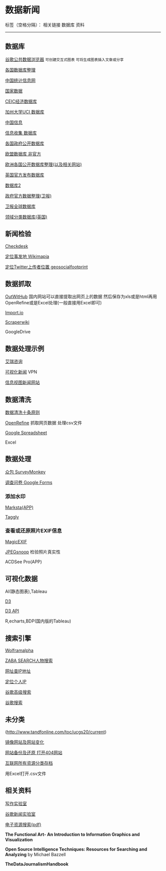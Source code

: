 ﻿# 数据新闻

标签（空格分隔）： 相关链接 数据库 资料

---

## 数据库
[谷歌公共数据浏览器](https://www.google.com/publicdata/directory) `可创建交互式图表` `可将生成图表插入文章或分享`

[各国数据库整理](https://en.wikipedia.org/wiki/List_of_national_and_international_statistical_services)

[中国统计信息网](http://www.tjcn.org)

[国家数据](http://data.stats.gov.cn/index.htm)

[CEIC经济数据库](http://www.ceicdata.com/zh-hans)

[加州大学UCI 数据库](http://archive.ics.uci.edu/ml/datasets.html)

[中国信息](http://china.fathom.info)

[信息收集 数据库](https://investigativedashboard.org)

[各国政府公开数据库](https://www.rcfp.org/california-open-government-guide)

[欧盟数据库 非官方](https://www.asktheeu.org)

[欧洲各国公开数据库整理(以及相关网站)](http://www.legalleaks.info)

[英国官方发布数据库](https://www.gov.uk/government/publications/)

[数据库2](https://www.gov.uk/government/organisations/office-for-national-statistics)

[政府官方数据整理(卫报)](https://www.theguardian.com/politics/government-data)

[卫报全球数据库](https://www.theguardian.com/data)

[领域分类数据库(英国)](https://data.gov.uk)

## 新闻检验

[Checkdesk](https://meedan.com/en/check/)

[定位事发地 Wikimapia](http://www.wikimapia.org)

[定位Twitter上传者位置 geosocialfootprint](http://geosocialfootprint.com)

## 数据抓取
[OutWitHub](http://www.outwit.com/products/hub/) 国内网站可以直接提取出网页上的数据 然后保存为xls或是html再用OpenRefine或是Excel处理(一般直接用Excel即可)

[Import.io](https://import.io)

[Scraperwiki](https://scraperwiki.com)

GoogleDrive

## 数据处理示例
[艾瑞咨询](http://www.iresearch.com.cn)

[可视化新闻](http://rethinkingvis.com/#genre=3) VPN

[信息视图新闻网站](https://www.good.is)

## 数据清洗
[数据清洗十条原则](http://www.clean-sheet.org)

[OpenRefine](http://openrefine.org) 抓取网页数据 处理csv文件

[Google Spreadsheet](https://www.google.com/sheets/about/)

Excel
## 数据处理
[众包 SurveyMonkey](https://www.surveymonkey.com/mp/take-a-tour/?ut_source=header)

[调查问卷 Google Forms](https://wordpress.org/plugins/wpgform/)

### 添加水印
[Marksta(APP)](http://www.marksta.com)

[Taggly](http://www.taggly.com)

### 查看或还原照片EXIF信息
[MagicEXIF](http://www.magicexif.com)

[JPEGsnoop](http://www.impulseadventure.com/photo/jpeg-snoop.html) 检验照片真实性

ACDSee Pro(APP)

## 可视化数据
AI(静态图表),Tableau

[D3](http://www.ourd3js.com/wordpress/)

[D3 API](http://blog.csdn.net/tianxuzhang/article/details/47067699)

R,echarts,BDP(国内版的Tableau)

## 搜索引擎
[Wolframalpha](http://www.wolframalpha.com)

[ZABA SEARCH人物搜索](http://www.zabasearch.com)

[网址查IP地址](http://spyonweb.com)

[定位个人IP](https://www.whatismyip.com)

[谷歌高级搜索](https://www.powersearchingwithgoogle.com)

[谷歌搜索](google.com/insidesearch)
## 未分类
(http://www.tandfonline.com/toc/ucgs20/current)

[镜像网站及网站变化](https://www.changedetection.com)

[网站备份及还原 打开404网站](https://web.archive.org)

[互联网所有资源分类存档](https://archive.org)

 用Excel打开.csv文件
## 相关资料
 
[写作实验室](https://owl.english.purdue.edu/owl/resource/1022/1/)

[谷歌新闻实验室](https://www.google.com/mediatools)

[电子资源搜索(pdf)](https://max.book118.com/)

**The Functional Art- An Introduction to Information Graphics and Visualization**

**Open Source Intelligence Techniques: Resources for Searching and Analyzing** by Michael Bazzell

**TheDataJournalismHandbook**




